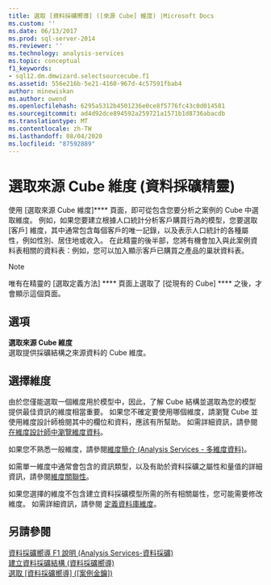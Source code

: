 ```yaml
---
title: 選取 [資料採礦嚮導] ([來源 Cube] 維度) |Microsoft Docs
ms.custom: ''
ms.date: 06/13/2017
ms.prod: sql-server-2014
ms.reviewer: ''
ms.technology: analysis-services
ms.topic: conceptual
f1_keywords:
- sql12.dm.dmwizard.selectsourcecube.f1
ms.assetid: 556e216b-5e21-4160-967d-4c57591fbab4
author: minewiskan
ms.author: owend
ms.openlocfilehash: 6295a5312b4501236e0ce8f5776fc43c0d014581
ms.sourcegitcommit: ad4d92dce894592a259721a1571b1d8736abacdb
ms.translationtype: MT
ms.contentlocale: zh-TW
ms.lasthandoff: 08/04/2020
ms.locfileid: "87592889"
---
```

# <a name="select-the-source-cube-dimension-data-mining-wizard"></a>選取來源 Cube 維度 (資料採礦精靈)
  使用 [選取來源 Cube 維度]**** 頁面，即可從包含您要分析之案例的 Cube 中選取維度。 例如，如果您要建立根據人口統計分析客戶購買行為的模型，您要選取 [客戶] 維度，其中通常包含每個客戶的唯一記錄，以及表示人口統計的各種屬性，例如性別、居住地或收入。 在此精靈的後半部，您將有機會加入與此案例資料表相關的資料表：例如，您可以加入顯示客戶已購買之產品的巢狀資料表。  
  
> [!NOTE]  
>  唯有在精靈的 [選取定義方法] **** 頁面上選取了 [從現有的 Cube] **** 之後，才會顯示這個頁面。  
  
## <a name="options"></a>選項  
 **選取來源 Cube 維度**  
 選取提供採礦結構之來源資料的 Cube 維度。  
  
## <a name="choosing-a-dimension"></a>選擇維度  
 由於您僅能選取一個維度用於模型中，因此，了解 Cube 結構並選取為您的模型提供最佳資訊的維度相當重要。 如果您不確定要使用哪個維度，請瀏覽 Cube 並使用維度設計師檢閱其中的欄位和資料，應該有所幫助。 如需詳細資訊，請參閱[在維度設計師中瀏覽維度資料](multidimensional-models/database-dimensions-browse-dimension-data-in-dimension-designer.md)。  
  
 如果您不熟悉一般維度，請參閱[維度簡介 &#40;Analysis Services - 多維度資料&#41;](multidimensional-models-olap-logical-dimension-objects/dimensions-analysis-services-multidimensional-data.md)。  
  
 如需單一維度中通常會包含的資訊類型，以及有助於資料採礦之屬性和量值的詳細資訊，請參閱[維度關聯性](multidimensional-models-olap-logical-cube-objects/dimension-relationships.md)。  
  
 如果您選擇的維度不包含建立資料採礦模型所需的所有相關屬性，您可能需要修改維度。 如需詳細資訊，請參閱 [定義資料庫維度](multidimensional-models/define-database-dimensions.md)。  
  
## <a name="see-also"></a>另請參閱  
 [資料採礦嚮導 F1 說明 &#40;Analysis Services-資料採礦&#41;](data-mining-wizard-f1-help-analysis-services-data-mining.md)   
 [建立資料採礦結構 &#40;資料採礦嚮導&#41;](create-the-data-mining-structure-data-mining-wizard.md)   
 [選取 [資料採礦嚮導] &#40;[案例金鑰]&#41;](select-the-case-key-data-mining-wizard.md)  
  
  
